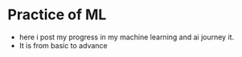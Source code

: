 # Practice of ML
* here i post my progress in my machine learning and ai journey it.
* It is from basic to advance
